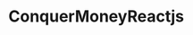 # ConquerMoneyReactjs
<!--Rakshith Murukannappa-->
<!--Mike Spadaro/test!-->
<!--Valentina Alzate-->
<!--Edwin Gomez-->